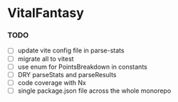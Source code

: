 # VitalFantasy

### TODO

- [ ] update vite config file in parse-stats
- [ ] migrate all to vitest
- [ ] use enum for PointsBreakdown in constants
- [ ] DRY parseStats and parseResults
- [ ] code coverage with Nx
- [ ] single package.json file across the whole monorepo

